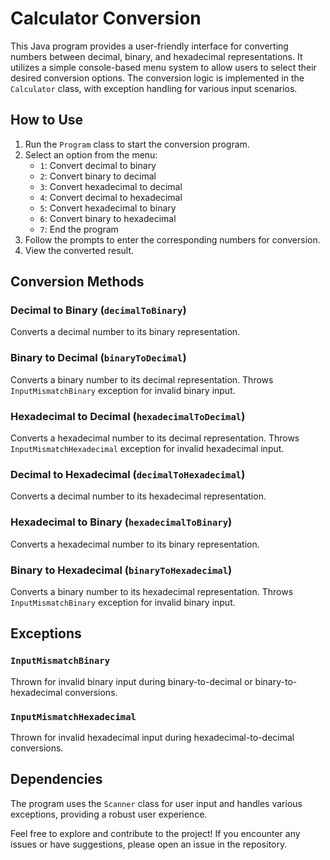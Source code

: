 # Calculator Conversion

This Java program provides a user-friendly interface for converting numbers between decimal, binary, and hexadecimal representations. It utilizes a simple console-based menu system to allow users to select their desired conversion options. The conversion logic is implemented in the `Calculator` class, with exception handling for various input scenarios.

## How to Use

1. Run the `Program` class to start the conversion program.
2. Select an option from the menu:
    - `1`: Convert decimal to binary
    - `2`: Convert binary to decimal
    - `3`: Convert hexadecimal to decimal
    - `4`: Convert decimal to hexadecimal
    - `5`: Convert hexadecimal to binary
    - `6`: Convert binary to hexadecimal
    - `7`: End the program
3. Follow the prompts to enter the corresponding numbers for conversion.
4. View the converted result.

## Conversion Methods

### Decimal to Binary (`decimalToBinary`)

Converts a decimal number to its binary representation.

### Binary to Decimal (`binaryToDecimal`)

Converts a binary number to its decimal representation. Throws `InputMismatchBinary` exception for invalid binary input.

### Hexadecimal to Decimal (`hexadecimalToDecimal`)

Converts a hexadecimal number to its decimal representation. Throws `InputMismatchHexadecimal` exception for invalid hexadecimal input.

### Decimal to Hexadecimal (`decimalToHexadecimal`)

Converts a decimal number to its hexadecimal representation.

### Hexadecimal to Binary (`hexadecimalToBinary`)

Converts a hexadecimal number to its binary representation.

### Binary to Hexadecimal (`binaryToHexadecimal`)

Converts a binary number to its hexadecimal representation. Throws `InputMismatchBinary` exception for invalid binary input.

## Exceptions

### `InputMismatchBinary`

Thrown for invalid binary input during binary-to-decimal or binary-to-hexadecimal conversions.

### `InputMismatchHexadecimal`

Thrown for invalid hexadecimal input during hexadecimal-to-decimal conversions.

## Dependencies

The program uses the `Scanner` class for user input and handles various exceptions, providing a robust user experience.

Feel free to explore and contribute to the project! If you encounter any issues or have suggestions, please open an issue in the repository.
